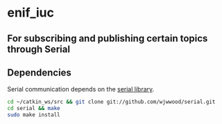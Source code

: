 # enif_iuc
For subscribing and publishing certain topics through Serial
----------
## Dependencies
Serial communication depends on the [serial library](https://github.com/wjwwood/serial).

```sh
cd ~/catkin_ws/src && git clone git://github.com/wjwwood/serial.git
cd serial && make
sudo make install
```